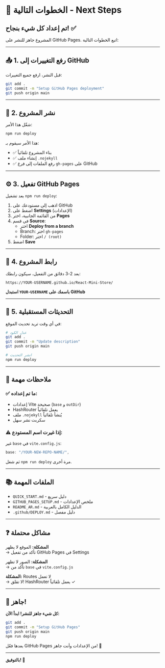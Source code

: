 # 🎯 الخطوات التالية - Next Steps

## تم إعداد كل شيء بنجاح! ✅

المشروع جاهز للنشر على GitHub Pages. اتبع الخطوات التالية:

---

## 📤 1. رفع التغييرات إلى GitHub

قبل النشر، ارفع جميع التغييرات:

```bash
git add .
git commit -m "Setup GitHub Pages deployment"
git push origin main
```

---

## 🚀 2. نشر المشروع

شغّل هذا الأمر:

```bash
npm run deploy
```

هذا الأمر سيقوم بـ:

- ✅ بناء المشروع تلقائياً
- ✅ إنشاء ملف `.nojekyll`
- ✅ رفع الملفات إلى فرع `gh-pages` على GitHub

---

## ⚙️ 3. تفعيل GitHub Pages

بعد تشغيل `npm run deploy`:

1. اذهب إلى مستودعك على GitHub
2. اضغط على **Settings** (الإعدادات)
3. من القائمة الجانبية، اختر **Pages**
4. في قسم **Source**:
   - اختر **Deploy from a branch**
   - Branch: اختر `gh-pages`
   - Folder: اختر `/ (root)`
5. اضغط **Save**

---

## 🔗 4. رابط المشروع

بعد 2-3 دقائق من التفعيل، سيكون رابطك:

```
https://YOUR-USERNAME.github.io/React-Mini-Store/
```

**استبدل `YOUR-USERNAME` باسمك على GitHub**

---

## 🔄 5. التحديثات المستقبلية

في أي وقت تريد تحديث الموقع:

```bash
# عدل الكود
git add .
git commit -m "Update description"
git push origin main

# انشر التحديث
npm run deploy
```

---

## 📝 ملاحظات مهمة

### ✅ ما تم إعداده:

- إعدادات Vite صحيحة (`base` و `outDir`)
- HashRouter يعمل تلقائياً
- ملف `.nojekyll` يُنشأ تلقائياً
- سكربت نشر سهل

### ⚠️ إذا غيرت اسم المستودع:

غير `base` في `vite.config.js`:

```javascript
base: "/YOUR-NEW-REPO-NAME/",
```

ثم شغل `npm run deploy` مرة أخرى.

---

## 📚 الملفات المهمة

- `QUICK_START.md` - دليل سريع
- `GITHUB_PAGES_SETUP.md` - ملخص الإعدادات
- `README_AR.md` - الدليل الكامل بالعربية
- `.github/DEPLOY.md` - دليل مفصل

---

## ❓ مشاكل محتملة

**المشكلة:** الموقع لا يظهر  
→ تأكد من تفعيل GitHub Pages في Settings

**المشكلة:** الصور لا تظهر  
→ تأكد من `base` في `vite.config.js`

**المشكلة:** Routes لا تعمل  
→ لا تقلق! HashRouter يعمل تلقائياً ✓

---

## 🎉 جاهز!

**كل شيء جاهز للنشر! ابدأ الآن:**

```bash
git add .
git commit -m "Setup GitHub Pages"
git push origin main
npm run deploy
```

بعدها فعّل GitHub Pages من الإعدادات وأنت جاهز! 🚀

---

**بالتوفيق! 🎊**
